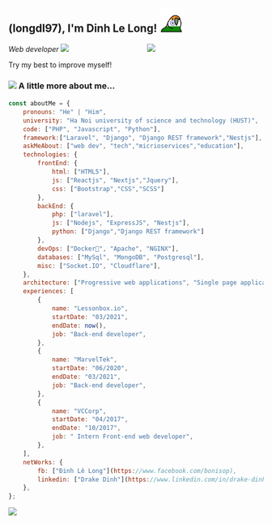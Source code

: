 <h2> (longdl97), I'm Dinh Le Long! <img src="https://raw.githubusercontent.com/ItsAnunesS/ItsAnunesS/master/src/img/parrots/flags/indiaparrot.gif" width="50"></h2>
<img align='right' src="https://media.giphy.com/media/M9gbBd9nbDrOTu1Mqx/giphy.gif" width="230">
<p><em>Web developer </a><img src="https://media.giphy.com/media/WUlplcMpOCEmTGBtBW/giphy.gif" width="30"> 
</em></p>
<p>Try my best to improve myself!</p>

### <img src="https://media.giphy.com/media/VgCDAzcKvsR6OM0uWg/giphy.gif" width="50"> A little more about me...  

```javascript
const aboutMe = {
    pronouns: "He" | "Him",
    university: "Ha Noi university of science and technology (HUST)",
    code: ["PHP", "Javascript", "Python"],
    framework:["Laravel", "Django", "Django REST framework","Nestjs"],
    askMeAbout: ["web dev", "tech","micrioservices","education"],
    technologies: {
        frontEnd: {
            html: ["HTML5"],
            js: ["Reactjs", "Nextjs","Jquery"],
            css: ["Bootstrap","CSS","SCSS"]
        },
        backEnd: {
            php: ["laravel"],
            js: ["Nodejs", "ExpressJS", "Nestjs"],
            python: ["Django","Django REST framework"]
        },
        devOps: ["Docker🐳", "Apache", "NGINX"],
        databases: ["MySql", "MongoDB", "Postgresql"],
        misc: ["Socket.IO", "Cloudflare"],
    },
    architecture: ["Progressive web applications", "Single page applications", "Microservices"],
    experiences: [
        {
            name: "Lessonbox.io",
            startDate: "03/2021",
            endDate: now(),
            job: "Back-end developer",
        },
        {
            name: "MarvelTek",
            startDate: "06/2020",
            endDate: "03/2021",
            job: "Back-end developer",
        },
        {
            name: "VCCorp",
            startDate: "04/2017",
            endDate: "10/2017",
            job: " Intern Front-end web developer",
        },
    ],
    netWorks: {
        fb: ["Đinh Lê Long"](https://www.facebook.com/bonisop),
        linkedin: ["Drake Dinh"](https://www.linkedin.com/in/drake-dinh-30bb50214/)
    },
};
```
<img src="https://github.com/SP-XD/SP-XD/blob/main/images/dino.gif?raw=true" />
